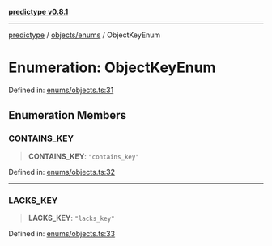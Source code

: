 [**predictype v0.8.1**](../../../README.md)

***

[predictype](../../../modules.md) / [objects/enums](../README.md) / ObjectKeyEnum

# Enumeration: ObjectKeyEnum

Defined in: [enums/objects.ts:31](https://github.com/maduhaime/predictype/blob/2310adbaccb6fbc00cdab8e345e79bd5b09e40f5/src/enums/objects.ts#L31)

## Enumeration Members

### CONTAINS\_KEY

> **CONTAINS\_KEY**: `"contains_key"`

Defined in: [enums/objects.ts:32](https://github.com/maduhaime/predictype/blob/2310adbaccb6fbc00cdab8e345e79bd5b09e40f5/src/enums/objects.ts#L32)

***

### LACKS\_KEY

> **LACKS\_KEY**: `"lacks_key"`

Defined in: [enums/objects.ts:33](https://github.com/maduhaime/predictype/blob/2310adbaccb6fbc00cdab8e345e79bd5b09e40f5/src/enums/objects.ts#L33)
